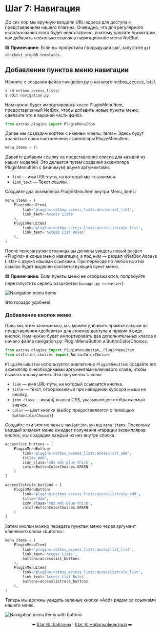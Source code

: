# Шаг 7: Навигация

До сих пор мы вручную вводили URL-адреса для доступа к представлениям нашего плагина. Очевидно, что для регулярного использования этого будет недостаточно, поэтому давайте посмотрим, как добавить несколько ссылок в навигационное меню NetBox.

:blue_square: **Примечание:** Если вы пропустили предыдущий шаг, запустите `git checkout step06-templates`.

## Добавление пунктов меню навигации

Начните с создания файла navigation.py в каталоге netbox_access_lists/.

```bash
$ cd netbox_access_lists/
$ edit navigation.py
```

Нам нужно будет импортировать класс PluginMenuItem, предоставленный NetBox, чтобы добавить новые пункты меню; сделайте это в верхней части файла.

```python
from extras.plugins import PluginMenuItem
```

Далее мы создадим кортеж с именем «menu_items». Здесь будут храниться наши настроенные экземпляры PluginMenuItem.

```python
menu_items = ()
```

Давайте добавим ссылку на представление списка для каждой из наших моделей. Это делается путем создания экземпляра PluginMenuItem с (минимум) двумя аргументами:

* `link` — имя URL-пути, на который мы ссылаемся.
* `link_text` — Текст ссылки.

Создайте два экземпляра PluginMenuItem внутри Menu_items:

```python
menu_items = (
    PluginMenuItem(
        link='plugins:netbox_access_lists:accesslist_list',
        link_text='Access Lists'
    ),
    PluginMenuItem(
        link='plugins:netbox_access_lists:accesslistrule_list',
        link_text='Access List Rules'
    ),
)
```

После перезагрузки страницы вы должны увидеть новый раздел «Plugins» в конце меню навигации, а под ним — раздел «NetBox Access Lists» с двумя нашими ссылками. При переходе по любой из этих ссылок будет выделен соответствующий пункт меню.

:blue_square: **Примечание:** Если пункты меню не отображаются, попробуйте перезапустить сервер разработки (`manage.py runserver`).

![Navigation menu items](/images/step07-menu-items1.png)

Это гораздо удобнее!

### Добавление кнопок меню

Пока мы этим занимаемся, мы можем добавить прямые ссылки на представления «добавить» для списков доступа и правил в виде кнопок. Нам нужно будет импортировать два дополнительных класса в начало файла navigation.py: PluginMenuButton и ButtonColorChoices.

```python
from extras.plugins import PluginMenuButton, PluginMenuItem
from utilities.choices import ButtonColorChoices
```

`PluginMenuButton` используется аналогично `PluginMenuItem`: создайте его экземпляр с необходимыми аргументами ключевого слова, чтобы вызвать кнопку меню. Эти аргументы таковы:

* `link` — имя URL-пути, на который ссылается кнопка.
* `title` — текст, отображаемый при наведении курсора мыши на кнопку.
* `icon_class` — имя(а) класса CSS, указывающее отображаемый значок.
* `color` — цвет кнопки (выбор предоставляется с помощью `ButtonColorChoices`)

Создайте эти экземпляры в `navigation.py` _над_ `menu_items`. Поскольку каждый элемент меню ожидает получения итерации экземпляров кнопок, мы создадим каждый из них внутри списка.

```python
accesslist_buttons = [
    PluginMenuButton(
        link='plugins:netbox_access_lists:accesslist_add',
        title='Add',
        icon_class='mdi mdi-plus-thick',
        color=ButtonColorChoices.GREEN
    )
]

accesslistrule_buttons = [
    PluginMenuButton(
        link='plugins:netbox_access_lists:accesslistrule_add',
        title='Add',
        icon_class='mdi mdi-plus-thick',
        color=ButtonColorChoices.GREEN
    )
]
```

Затем кнопки можно передать пунктам меню через аргумент ключевого слова «buttons»:

```python
menu_items = (
    PluginMenuItem(
        link='plugins:netbox_access_lists:accesslist_list',
        link_text='Access Lists',
        buttons=accesslist_buttons
    ),
    PluginMenuItem(
        link='plugins:netbox_access_lists:accesslistrule_list',
        link_text='Access List Rules',
        buttons=accesslistrule_buttons
    ),
)
```

Теперь мы должны увидеть зеленые кнопки «Add» рядом со ссылками нашего меню.

![Navigation menu items with buttons](/images/step07-menu-items2.png)

<div align="center">

:arrow_left: [Шаг 6: Шаблоны](/tutorial/step06-templates.md) | [Шаг 8: Наборы фильтров](/tutorial/step08-filter-sets.md) :arrow_right:

</div>

